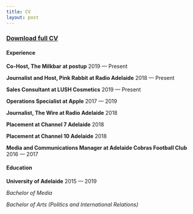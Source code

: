 ```yaml
---
title: CV
layout: post
---
```


### [Download full CV](/assets/documents/mariah-lattas-cv.pdf)

#### Experience
**Co-Host, The Milkbar at postup**
2019 — Present

**Journalist and Host, Pink Rabbit at Radio Adelaide**
2018 — Present

**Sales Consultant at LUSH Cosmetics**
2019 — Present

**Operations Specialist at Apple**
2017 — 2019

**Journalist, The Wire at Radio Adelaide**
2018

**Placement at Channel 7 Adelaide**
2018

**Placement at Channel 10 Adelaide**
2018

**Media and Communications Manager at Adelaide Cobras Football Club**
2016 — 2017

#### Education
**University of Adelaide**
2015 — 2019

*Bachelor of Media*

*Bachelor of Arts (Politics and International Relations)*